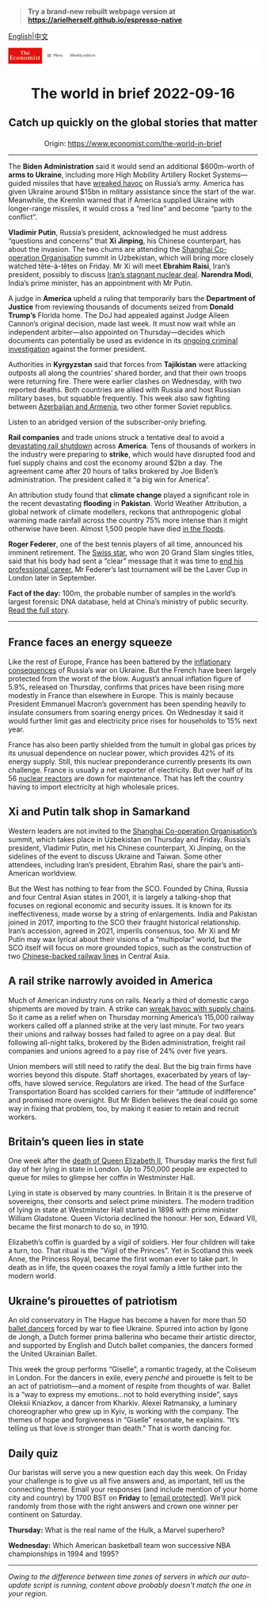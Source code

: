 > **Try a brand-new rebuilt webpage version at https://arielherself.github.io/espresso-native**

[English](https://github.com/arielherself/espresso/blob/main/README.md)|[中文](https://github-com.translate.goog/arielherself/espresso/blob/main/README.md?_x_tr_sl=en&_x_tr_tl=zh-CN&_x_tr_hl=zh-CN&_x_tr_pto=wapp)



![The Economist](menubar.png)

# <p align="center">The world in brief 2022-09-16</p>

## <p align="center">Catch up quickly on the global stories that matter</p>

<p align="center">Origin: <a href="https://www.economist.com/the-world-in-brief">https://www.economist.com/the-world-in-brief</a><hr>

The <strong>Biden Administration</strong> said it would send an additional $600m-worth of <strong>arms to Ukraine</strong>, including more High Mobility Artillery Rocket Systems—guided missiles that have [wreaked havoc](https://www.economist.com/europe/2022/07/13/ukraines-new-rockets-are-wreaking-havoc-on-russias-army) on Russia’s army. America has given Ukraine around $15bn in military assistance since the start of the war. Meanwhile, the Kremlin warned that if America supplied Ukraine with longer-range missiles, it would cross a “red line” and become “party to the conflict”.

<strong>Vladimir Putin</strong>, Russia’s president, acknowledged he must address “questions and concerns” that <strong>Xi Jinping</strong>, his Chinese counterpart, has about the invasion. The two chums are attending the [Shanghai Co-operation Organisation](https://www.economist.com/the-economist-explains/2022/09/14/what-is-the-shanghai-co-operation-organisation) summit in Uzbekistan, which will bring more closely watched tête-à-têtes on Friday. Mr Xi will meet <strong>Ebrahim Raisi</strong>, Iran’s president, possibly to discuss [Iran’s stagnant nuclear deal](https://www.economist.com/middle-east-and-africa/2022/09/08/never-ending-nuclear-talks-with-iran-are-bordering-on-the-absurd). <strong>Narendra Modi</strong>, India’s prime minister, has an appointment with Mr Putin. 

A judge in <strong>America</strong> upheld a ruling that temporarily bars the <strong>Department of Justice</strong> from reviewing thousands of documents seized from <strong>Donald Trump’s</strong> Florida home. The DoJ had appealed against Judge Aileen Cannon’s original decision, made last week. It must now wait while an independent arbiter—also appointed on Thursday—decides which documents can potentially be used as evidence in its [ongoing criminal investigation](https://www.economist.com/united-states/2022/08/09/an-fbi-raid-on-donald-trumps-home-ignites-a-political-firestorm) against the former president.

Authorities in <strong>Kyrgyzstan</strong> said that forces from <strong>Tajikistan</strong> were attacking outposts all along the countries’ shared border, and that their own troops were returning fire. There were earlier clashes on Wednesday, with two reported deaths. Both countries are allied with Russia and host Russian military bases, but squabble frequently. This week also saw fighting between [Azerbaijan and Armenia](https://www.economist.com/the-economist-explains/2022/09/13/why-azerbaijan-and-armenia-are-fighting-again), two other former Soviet republics. 

Listen to an abridged version of the subscriber-only briefing.

<strong>Rail companies</strong> and trade unions struck a tentative deal to avoid a [devastating rail shutdown](https://www.economist.com/graphic-detail/2022/09/15/america-has-averted-a-rail-strike-but-the-industry-is-far-off-track) across <strong>America</strong>. Tens of thousands of workers in the industry were preparing to <strong>strike</strong>, which would have disrupted food and fuel supply chains and cost the economy around $2bn a day. The agreement came after 20 hours of talks brokered by Joe Biden’s administration. The president called it “a big win for America”. 

An attribution study found that <strong>climate change</strong> played a significant role in the recent devastating <strong>flooding</strong> in <strong>Pakistan</strong>. World Weather Attribution, a global network of climate modellers, reckons that anthropogenic global warming made rainfall across the country 75% more intense than it might otherwise have been. Almost 1,500 people have died [in the floods](https://www.economist.com/graphic-detail/2022/09/15/devastating-floods-like-pakistans-will-be-more-common-in-a-warming-world).

<strong>Roger Federer</strong>, one of the best tennis players of all time, announced his imminent retirement. The [Swiss star](https://www.economist.com/culture/2021/08/07/roger-federer-lionel-messi-and-the-pursuit-of-greatness), who won 20 Grand Slam singles titles, said that his body had sent a “clear” message that it was time to [end his professional career.](https://www.economist.com/graphic-detail/2021/11/23/is-this-the-beginning-of-a-new-era-for-mens-tennis) Mr Federer’s last tournament will be the Laver Cup in London later in September. 

<strong>Fact of the day:</strong> 100m, the probable number of samples in the world’s largest forensic DNA database, held at China’s ministry of public security. [Read the full story](https://www.economist.com/china/2022/09/13/chinas-government-is-mass-collecting-dna-from-tibetans).

----------

## France faces an energy squeeze

Like the rest of Europe, France has been battered by the [inflationary consequences](https://www.economist.com/finance-and-economics/2022/09/08/europes-energy-market-was-not-built-for-this-crisis) of Russia’s war on Ukraine. But the French have been largely protected from the worst of the blow. August’s annual inflation figure of 5.9%, released on Thursday, confirms that prices have been rising more modestly in France than elsewhere in Europe. This is mainly because President Emmanuel Macron’s government has been spending heavily to insulate consumers from soaring energy prices. On Wednesday it said it would further limit gas and electricity price rises for households to 15% next year.

France has also been partly shielded from the tumult in global gas prices by its unusual dependence on nuclear power, which provides 42% of its energy supply. Still, this nuclear preponderance currently presents its own challenge. France is usually a net exporter of electricity. But over half of its 56 [nuclear reactors](https://www.economist.com/europe/2022/07/28/frances-nuclear-plants-are-going-down-for-repairs) are down for maintenance. That has left the country having to import electricity at high wholesale prices.

## Xi and Putin talk shop in Samarkand

Western leaders are not invited to the [Shanghai Co-operation Organisation’s](https://www.economist.com/the-economist-explains/2022/09/14/what-is-the-shanghai-co-operation-organisation) summit, which takes place in Uzbekistan on Thursday and Friday. Russia’s president, Vladimir Putin, met his Chinese counterpart, Xi Jinping, on the sidelines of the event to discuss Ukraine and Taiwan. Some other attendees, including Iran’s president, Ebrahim Rasi, share the pair’s anti-American worldview.

But the West has nothing to fear from the SCO. Founded by China, Russia and four Central Asian states in 2001, it is largely a talking-shop that focuses on regional economic and security issues. It is known for its ineffectiveness, made worse by a string of enlargements. India and Pakistan joined in 2017, importing to the SCO their fraught historical relationship. Iran’s accession, agreed in 2021, imperils consensus, too. Mr Xi and Mr Putin may wax lyrical about their visions of a “multipolar” world, but the SCO itself will focus on more grounded topics, such as the construction of two [Chinese-backed railway lines](https://www.economist.com/asia/2022/09/06/two-new-railway-lines-could-transform-central-asia) in Central Asia.

## A rail strike narrowly avoided in America

Much of American industry runs on rails. Nearly a third of domestic cargo shipments are moved by train. A strike can [wreak havoc with supply chains](https://www.economist.com/business/2022/01/29/why-supply-chain-problems-arent-going-away). So it came as a relief when on Thursday morning America’s 115,000 railway workers called off a planned strike at the very last minute. For two years their unions and railway bosses had failed to agree on a pay deal. But following all-night talks, brokered by the Biden administration, freight rail companies and unions agreed to a pay rise of 24% over five years.

Union members will still need to ratify the deal. But the big train firms have worries beyond this dispute. Staff shortages, exacerbated by years of lay-offs, have slowed service. Regulators are irked. The head of the Surface Transportation Board has scolded carriers for their “attitude of indifference” and promised more oversight. But Mr Biden believes the deal could go some way in fixing that problem, too, by making it easier to retain and recruit workers.

## Britain’s queen lies in state

One week after the [death of Queen Elizabeth II](https://www.economist.com/obituary/2022/09/08/elizabeth-ii-never-laid-down-the-heavy-weight-of-the-crown), Thursday marks the first full day of her lying in state in London. Up to 750,000 people are expected to queue for miles to glimpse her coffin in Westminster Hall.

Lying in state is observed by many countries. In Britain it is the preserve of sovereigns, their consorts and select prime ministers. The modern tradition of lying in state at Westminster Hall started in 1898 with prime minister William Gladstone. Queen Victoria declined the honour. Her son, Edward VII, became the first monarch to do so, in 1910. 

Elizabeth’s coffin is guarded by a vigil of soldiers. Her four children will take a turn, too. That ritual is the “Vigil of the Princes”. Yet in Scotland this week Anne, the Princess Royal, became the first woman ever to take part. In death as in life, the queen coaxes the royal family a little further into the modern world.

## Ukraine’s pirouettes of patriotism

An old conservatory in The Hague has become a haven for more than 50 [ballet dancers](https://www.economist.com/culture/2022/06/30/a-ukrainian-ballerina-goes-to-war) forced by war to flee Ukraine. Spurred into action by Igone de Jongh, a Dutch former prima ballerina who became their artistic director, and supported by English and Dutch ballet companies, the dancers formed the United Ukrainian Ballet.

This week the group performs “Giselle”, a romantic tragedy, at the Coliseum in London. For the dancers in exile, every <em>penché</em> and pirouette is felt to be an act of patriotism—and a moment of respite from thoughts of war. Ballet is a “way to express my emotions…not to hold everything inside”, says Oleksii Kniazkov, a dancer from Kharkiv. Alexei Ratmansky, a luminary choreographer who grew up in Kyiv, is working with the company. The themes of hope and forgiveness in “Giselle” resonate, he explains. “It’s telling us that love is stronger than death.” That is worth dancing for.

## Daily quiz

Our baristas will serve you a new question each day this week. On Friday your challenge is to give us all five answers and, as important, tell us the connecting theme. Email your responses (and include mention of your home city and country) by 1700 BST on <strong>Friday</strong> to [<span class="__cf_email__" data-cfemail="2b7a5e42516e585b594e5858446b4e484445444642585f05484446">[email&#160;protected]</span>](https://mail.google.com/mail/?view=cm&amp;fs=1&amp;tf=1&amp;to=QuizEspresso@economist.com). We’ll pick randomly from those with the right answers and crown one winner per continent on Saturday.

<strong>Thursday:</strong> What is the real name of the Hulk, a Marvel superhero?

<strong>Wednesday:</strong> Which American basketball team won successive NBA championships in 1994 and 1995?

----------

*Owing to the difference between time zones of servers in which our auto-update script is running, content above probably doesn't match the one in your region.*
